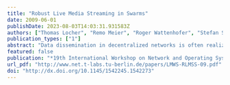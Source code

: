 ```yaml
---
title: "Robust Live Media Streaming in Swarms"
date: 2009-06-01
publishDate: 2023-08-03T14:03:31.931583Z
authors: ["Thomas Locher", "Remo Meier", "Roger Wattenhofer", "Stefan Schmid"]
publication_types: ["1"]
abstract: "Data dissemination in decentralized networks is often realized by using some form of swarming technique. Swarming enables nodes to gather dynamically in order to fulfill a certain task collaboratively and to exchange resources (typically pieces of files or packets of a multimedia data stream). As in most distributed systems, swarming applications face the problem that the nodes in a network have heterogeneous capabilities or act selfishly. We investigate the problem of efficient live data dissemination (e.g., TV streams) in swarms. The live streams should be distributed in such a way that only nodes with sufficiently large contributions to the system are able to fully receive it---even in the presence of freeloading nodes or nodes that upload substantially less than required to sustain the multimedia stream. In contrast, uncooperative nodes cannot properly receive the data stream as they are unable to fill their data buffers in time, incentivizing a fair sharing of resources. If the number of selfish nodes increases, our emulation results reveal that the situation steadily deteriorates for them, while obedient nodes continue to receive virtually all packets in time."
featured: false
publication: "*19th International Workshop on Network and Operating Systems Support for Digital Audio and Video (NOSSDAV)*"
url_pdf: "http://www.net.t-labs.tu-berlin.de/papers/LMWS-RLMSS-09.pdf"
doi: "http://dx.doi.org/10.1145/1542245.1542273"
---
```


